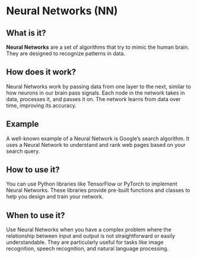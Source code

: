 # Neural Networks (NN)

## What is it?
**Neural Networks** are a set of algorithms that try to mimic the human brain. They are designed to recognize patterns in data.

## How does it work?
Neural Networks work by passing data from one layer to the next, similar to how neurons in our brain pass signals. Each node in the network takes in data, processes it, and passes it on. The network learns from data over time, improving its accuracy.

## Example
A well-known example of a Neural Network is Google’s search algorithm. It uses a Neural Network to understand and rank web pages based on your search query.

## How to use it?
You can use Python libraries like TensorFlow or PyTorch to implement Neural Networks. These libraries provide pre-built functions and classes to help you design and train your network.

## When to use it?
Use Neural Networks when you have a complex problem where the relationship between input and output is not straightforward or easily understandable. They are particularly useful for tasks like image recognition, speech recognition, and natural language processing.
